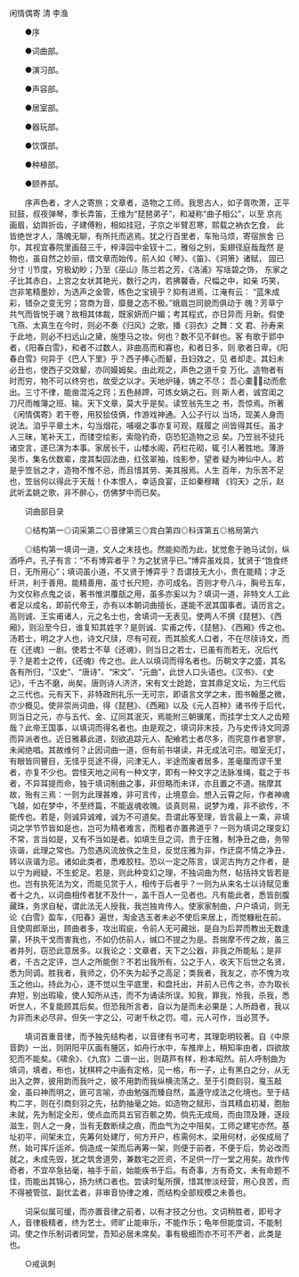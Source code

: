 <!-- { "loadSidebar": true } -->
闲情偶寄  清 李渔

　　●序

　　●词曲部。

　　●演习部。

　　●声容部。

　　●居室部。

　　●器玩部。

　　●饮馔部。

　　●种植部。

　　●颐养部。

　　序声色者，才人之寄旅；文章者，造物之工师。我思古人，如子胥吹萧，正平 挝鼓，叔夜弹琴，季长弄笛，王维为“琵琶弟子”，和凝称“曲子相公”，以至 京兆画眉，幼舆折齿，子建傅粉，相如挂冠，子京之半臂忍寒，熙载之衲衣乞食， 此皆绝世才人，落魄无聊，有所托而逃焉。犹之行百里者，车殆马烦，寄宿旅舍 已尔，其视宜春院里画鼓三千，梓泽园中金钗十二，雅俗之别，奚翅径庭哉哉然 是物也，虽自然之妙丽，借文章而始传。前人如《琴》、《笛》、《洞箫》诸赋， 固已分寸刂节度，穷极幼眇；乃至《巫山》陈兰若之芳，《洛浦》写瑶碧之饰， 东家之子比其赤白，上宫之女状其艳光，数行之内，若拂馨香，尺幅之中，如亲 巧笑，岂非笔精墨妙，为选声之金管，练色之宝镜乎？抑有进焉，江淹有云： “蓝朱成彩，错杂之变无穷；宫商为音，靡曼之态不极。”蛾眉岂同貌而俱动于 魄？芳草宁共气而皆悦于魂？故相其体裁，既家妍而户媚；考其程式，亦日异而 月新。假使飞燕、太真生在今时，则必不奏《归风》之歌，播《羽衣》之舞：文 君、孙寿来于此地，则必不扫远山之黛，施堕马之妆。何也？数不见不鲜也。客 有歌于郢中者，《阳春白雪》，和者不过数人，非曲高而和寡也，和者日多，则 歌者日卑。《阳春白雪》何异于《巴人下里》乎？西子捧心而颦，丑妇效之，见 者却走。其妇未必丑也，使西子交效颦，亦同嫫姆矣。由此观之，声色之道千变 万化。造物者有时而穷，物不可以终穷也，故受之以才。天地炉锤，铸之不尽； 吾心橐，动而愈出。三寸不律，能凿混沌之窍；五色赫蹄，可炼女娲之石。则 斯人者，诚宫闺之刀尺而帷簿之班、输。天下文章，莫大乎是矣。读笠翁先生之 书，吾惊焉。所著《闲情偶寄》若干卷，用狡狯伎俩，作游戏神通。入公子行以 当场，现美人身而说法。洎乎平章土木，勾当烟花，哺啜之事亦复可观，屐履之 间皆得其任。虽才人三昧，笔补天工，而镂空绘影，索隐钓奇，窃恐犯造物之忌 矣。乃笠翁不徒托诸空言，遂已演为本事。家居长干，山楼水阁，药栏花砌，辄 引人著胜地。薄游吴市，集名优数辈，度其梨园法曲，红弦翠袖，烛影参，望者 疑为神仙中人。若是乎笠翁之才，造物不惟不忌，而且惜其劳、美其报焉。人生 百年，为乐苦不足也，笠翁何以得此于天哉！仆本恨人，幸适良宴，正如秦穆睹 《钧天》之乐，赵武听孟姚之歌，非不醉心，仿佛梦中而已矣。

　　词曲部目录

　　◎结构第一◎词采第二◎音律第三◎宾白第四◎科诨第五◎格局第六

　　◎结构第一填词一道，文人之末技也。然能抑而为此，犹觉愈于驰马试剑，纵酒呼卢。孔子有言：“不有博弈者乎？为之犹贤乎已。”博弈虽戏具，犹贤于“饱食终日，无所用心”；填词虽小道，不又贤于博弈乎？吾谓技无大小，贵在能精；才乏纤洪，利于善用。能精善用，虽寸长尺短，亦可成名。否则才夸八斗，胸号五车，为文仅称点鬼之谈，著书惟洪覆瓿之用，虽多亦奚以为？填词一道，非特文人工此者足以成名，即前代帝王，亦有以本朝词曲擅长，遂能不泯其国事者。请历言之。高则诚、王实甫诸人，元之名士也，舍填词一无表见。使两人不撰《琵琶》、《西厢》，则沿至今日，谁复知其姓字？是则诚、实甫之传，《琵琶》、《西厢》传之也。汤若士，明之才人也，诗文尺牍，尽有可观，而其脍炙人口者，不在尽牍诗文，而在《还魂》一剧。使若士不草《还魂》，则当日之若士，已虽有而若无，况后代乎？是若士之传，《还魂》传之也。此人以填词而得名者也。历朝文字之盛，其名各有所归，“汉史”、“唐诗”、“宋文”、“元曲”，此世人口头语也。《汉书》、《史记》，千古不磨，尚矣。唐则诗人济济，宋有文士跄跄，宜其鼎足文坛，为三代后之三代也。元有天下，非特政刑礼乐一无可宗，即语言文学之末，图书翰墨之微，亦少概见。使非崇尚词曲，得《琵琶》、《西厢》以及《元人百种》诸书传于后代，则当日之元，亦与五代、金、辽同其泯灭，焉能附三朝骥尾，而挂学士文人之齿颊哉？此帝王国事，以填词而得名者也。由是观之，填词非末技，乃与史传诗文同源而异派者也。近日雅慕此道，刻欲追踪元人、配飨若士者尽多，而究意作者寥寥，未闻绝唱。其故维何？止因词曲一道，但有前书堪读，并无成法可宗。暗室无灯，有眼皆同瞽目，无怪乎觅途不得，问津无人，半途而废者居多，差毫厘而谬千里者，亦复不少也。尝怪天地之间有一种文字，即有一种文字之法脉准绳，载之于书者，不异耳提而命，独于填词制曲之事，非但略而未详，亦且置之不道。揣摩其故，殆有三焉：一则为此理甚难，非可言传，止境意会。想入云霄之际，作者神魂飞越，如在梦中，不至终篇，不能返魂收魄。谈真则易，说梦为难，非不欲传，不能传也。若是，则诚异诚难，诚为不可道矣。吾谓此等至理，皆言最上一乘，非填词之学节节皆如是也，岂可为精者难言，而粗者亦置弗道乎？一则为填词之理变幻不常，言当如是，又有不当如是者。如填生旦之词，贵于庄雅，制净丑之曲，务带诙谐，此理之常也。乃忽遇风流放佚之生旦，反觉庄雅为非，作迂腐不情之净丑，转以诙谐为忌。诸如此类者，悉难胶柱。恐以一定之陈言，误泥古拘方之作者，是以宁为阙疑，不生蛇足。若是，则此种变幻之理，不独词曲为然，帖括持文皆若是也。岂有执死法为文，而能见赏于人，相传于后者乎？一则为从来名士以诗赋见重者十之九，以词曲相传者犹不及什一，盖千百人一见者也。凡有能此者，悉皆剖腹藏珠，务求自秘，谓此法无人授我，我岂独肯传人。使家家制曲，户户填词，则无论《白雪》盈车，《阳春》遍世，淘金选玉者未必不使后来居上，而觉糠秕在前。且使周郎渐出，顾曲者多，攻出瑕疵，令前人无可藏拙，是自为后羿而教出无数逢蒙，环执干戈而害我也，不如仍仿前人，缄口不提之为是。吾揣摩不传之故，虽三者并列，窃恐此意居多。以我论之：文章者，天下之公器，非我之所能私；是非者，千古之定评，岂人之所能倒？不若出我所有，公之于人，收天下后世之名贤，悉为同调。胜我者，我师之，仍不失为起予之高足；类我者，我友之，亦不愧为攻玉之他山。持此为心，遂不觉以生平底里，和盘托出，并前人已传之书，亦为取长弃短，别出瑕瑜，使人知所从违，而不为诵读所误。知我，罪我，怜我，杀我，悉听世人，不复能顾其后矣。但恐我所言者，自以为是而未必果是；人所趋者，我以为非而未必尽非。但矢一字之公，可谢千秋之罚。噫，元人可作，当必贳予。

　　填词首重音律，而予独先结构者，以音律有书可考，其理彰明较著。自《中原音韵》一出，则阴阳平仄画有塍区，如舟行水中，车推岸上，稍知率由者，四欲故犯而不能矣。《啸余》、《九宫》二谱一出，则葫芦有样，粉本昭然。前人呼制曲为填词，填者，布也，犹棋枰之中画有定格，见一格，布一子，止有黑白之分，从无出入之弊，彼用韵而我叶之，彼不用韵而我纵横流荡之。至于引商刻羽，戛玉敲金，虽曰神而明之，匪可言喻，亦由勉强而臻自然，盖遵守成法之化境也。至于结构二字，则在引商刻羽之先，拈韵抽毫之始。如造物之赋形，当其精血初凝，胞胎未就，先为制定全形，使点血而具五官百骸之势。倘先无成局，而由顶及踵，逐段滋生，则人之一身，当有无数断续之痕，而血气为之中阻矣。工师之建宅亦然。基址初平，间架未立，先筹何处建厅，何方开户，栋需何木，梁用何材，必俟成局了然，始可挥斤运斧。倘造成一架而后再筹一架，则便于前者，不便于后，势必改而就之，未成先毁，犹之筑舍道旁，兼数宅之匠资，不足供一厅一堂之用矣。故作传奇者，不宜卒急拈毫，袖手于前，始能疾书于后。有奇事，方有奇文，未有命题不佳，而能出其锦心，扬为绣口者也。尝读时髦所撰，惜其惨淡经营，用心良苦，而不得被管弦、副优孟者，非审音协律之难，而结构全部规模之未善也。

　　词采似属可缓，而亦置音律之前者，以有才技之分也。文词稍胜者，即号才人，音律极精者，终为艺士。师旷止能审乐，不能作乐；龟年但能度词，不能制词。使之作乐制词者同堂，吾知必居未席矣。事有极细而亦不可不严者，此类是也。

　　○戒讽刺

